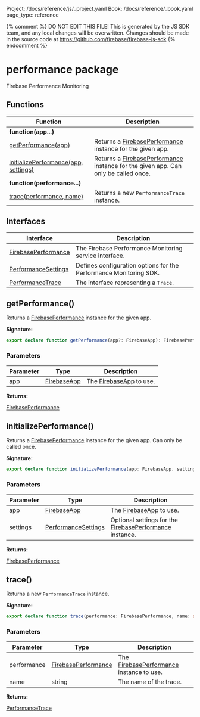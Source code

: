Project: /docs/reference/js/_project.yaml
Book: /docs/reference/_book.yaml
page_type: reference

{% comment %}
DO NOT EDIT THIS FILE!
This is generated by the JS SDK team, and any local changes will be
overwritten. Changes should be made in the source code at
https://github.com/firebase/firebase-js-sdk
{% endcomment %}

# performance package
Firebase Performance Monitoring

## Functions

|  Function | Description |
|  --- | --- |
|  <b>function(app...)</b> |
|  [getPerformance(app)](./performance.md#getperformance) | Returns a [FirebasePerformance](./performance.firebaseperformance.md#firebaseperformance_interface) instance for the given app. |
|  [initializePerformance(app, settings)](./performance.md#initializeperformance) | Returns a [FirebasePerformance](./performance.firebaseperformance.md#firebaseperformance_interface) instance for the given app. Can only be called once. |
|  <b>function(performance...)</b> |
|  [trace(performance, name)](./performance.md#trace) | Returns a new <code>PerformanceTrace</code> instance. |

## Interfaces

|  Interface | Description |
|  --- | --- |
|  [FirebasePerformance](./performance.firebaseperformance.md#firebaseperformance_interface) | The Firebase Performance Monitoring service interface. |
|  [PerformanceSettings](./performance.performancesettings.md#performancesettings_interface) | Defines configuration options for the Performance Monitoring SDK. |
|  [PerformanceTrace](./performance.performancetrace.md#performancetrace_interface) | The interface representing a <code>Trace</code>. |

## getPerformance()

Returns a [FirebasePerformance](./performance.firebaseperformance.md#firebaseperformance_interface) instance for the given app.

<b>Signature:</b>

```typescript
export declare function getPerformance(app?: FirebaseApp): FirebasePerformance;
```

### Parameters

|  Parameter | Type | Description |
|  --- | --- | --- |
|  app | [FirebaseApp](./app.firebaseapp.md#firebaseapp_interface) | The [FirebaseApp](./app.firebaseapp.md#firebaseapp_interface) to use. |

<b>Returns:</b>

[FirebasePerformance](./performance.firebaseperformance.md#firebaseperformance_interface)

## initializePerformance()

Returns a [FirebasePerformance](./performance.firebaseperformance.md#firebaseperformance_interface) instance for the given app. Can only be called once.

<b>Signature:</b>

```typescript
export declare function initializePerformance(app: FirebaseApp, settings?: PerformanceSettings): FirebasePerformance;
```

### Parameters

|  Parameter | Type | Description |
|  --- | --- | --- |
|  app | [FirebaseApp](./app.firebaseapp.md#firebaseapp_interface) | The [FirebaseApp](./app.firebaseapp.md#firebaseapp_interface) to use. |
|  settings | [PerformanceSettings](./performance.performancesettings.md#performancesettings_interface) | Optional settings for the [FirebasePerformance](./performance.firebaseperformance.md#firebaseperformance_interface) instance. |

<b>Returns:</b>

[FirebasePerformance](./performance.firebaseperformance.md#firebaseperformance_interface)

## trace()

Returns a new `PerformanceTrace` instance.

<b>Signature:</b>

```typescript
export declare function trace(performance: FirebasePerformance, name: string): PerformanceTrace;
```

### Parameters

|  Parameter | Type | Description |
|  --- | --- | --- |
|  performance | [FirebasePerformance](./performance.firebaseperformance.md#firebaseperformance_interface) | The [FirebasePerformance](./performance.firebaseperformance.md#firebaseperformance_interface) instance to use. |
|  name | string | The name of the trace. |

<b>Returns:</b>

[PerformanceTrace](./performance.performancetrace.md#performancetrace_interface)

